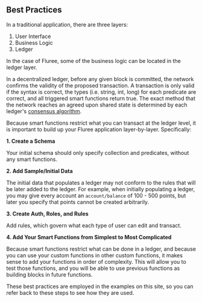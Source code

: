 ## Best Practices

In a traditional application, there are three layers:

1. User Interface
2. Business Logic
3. Ledger

In the case of Fluree, some of the business logic can be located in the ledger layer.

In a decentralized ledger, before any given block is committed, the network confirms the validity of the proposed transaction. A transaction is only valid if the syntax is correct, the types (i.e. string, int, long) for each predicate are correct, and all triggered smart functions return true. The exact method that the network reaches an agreed upon shared state is determined by each ledger's [consensus algorithm](/docs/database-setup/database-settings#consensus-algorithms).

Because smart functions restrict what you can transact at the ledger level, it is important to build up your Fluree application layer-by-layer. Specifically: 

**1. Create a Schema**

Your initial schema should only specify collection and predicates, without any smart functions. 

**2. Add Sample/Initial Data**

The initial data that populates a ledger may not conform to the rules that will be later added to the ledger. For example, when initially populating a ledger, you may give every account an `account/balance` of 100 - 500 points, but later you specify that points cannot be created arbitrarily. 

**3. Create Auth, Roles, and Rules**

Add rules, which govern what each type of user can edit and transact. 

**4. Add Your Smart Functions from Simplest to Most Complicated**

Because smart functions restrict what can be done in a ledger, and because you can use your custom functions in other custom functions, it makes sense to add your functions in order of complexity. This will allow you to test those functions, and you will be able to use previous functions as building blocks in future functions. 

These best practices are employed in the examples on this site, so you can refer back to these steps to see how they are used. 